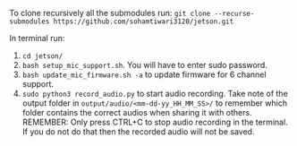 To clone recursively all the submodules run:
`git clone --recurse-submodules https://github.com/sohamtiwari3120/jetson.git`

In terminal run:
1. `cd jetson/`
2. `bash setup_mic_support.sh`. You will have to enter sudo password.
3. `bash update_mic_firmware.sh -a` to update firmware for 6 channel support.
4. `sudo python3 record_audio.py` to start audio recording. Take note of the output folder in `output/audio/<mm-dd-yy_HH_MM_SS>/` to remember which folder contains the correct audios when sharing it with others. REMEMBER: Only press CTRL+C to stop audio recording in the terminal. If you do not do that then the recorded audio will not be saved. 